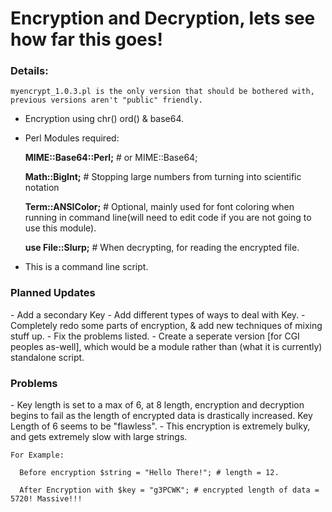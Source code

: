 <h1>Encryption and Decryption, lets see how far this goes!</h1>

  <h3>Details:</h3>
  
    myencrypt_1.0.3.pl is the only version that should be bothered with, previous versions aren't "public" friendly.
  
- Encryption using chr() ord() & base64.
- Perl Modules required:

    <strong>MIME::Base64::Perl;</strong> # or MIME::Base64;
    
    <strong>Math::BigInt;</strong> # Stopping large numbers from turning into scientific notation
    
    <strong>Term::ANSIColor;</strong> # Optional, mainly used for font coloring when running in command line(will need to edit code if you are not going to use this module).
    
    <strong>use File::Slurp;</strong> # When decrypting, for reading the encrypted file.

- This is a command line script.


<h3>Planned Updates</h3>
- Add a secondary Key
- Add different types of ways to deal with Key.
- Completely redo some parts of encryption, & add new techniques of mixing stuff up.
- Fix the problems listed.
- Create a seperate version [for CGI peoples as-well], which would be a module rather than (what it is currently) standalone script.

<h3>Problems</h3>
- Key length is set to a max of 6, at 8 length, encryption and decryption begins to fail as the length of encrypted data is drastically increased. Key Length of 6 seems to be "flawless".
- This encryption is extremely bulky, and gets extremely slow with large strings.

    For Example: 
      
      Before encryption $string = "Hello There!"; # length = 12.
      
      After Encryption with $key = "g3PCWK"; # encrypted length of data = 5720! Massive!!!
